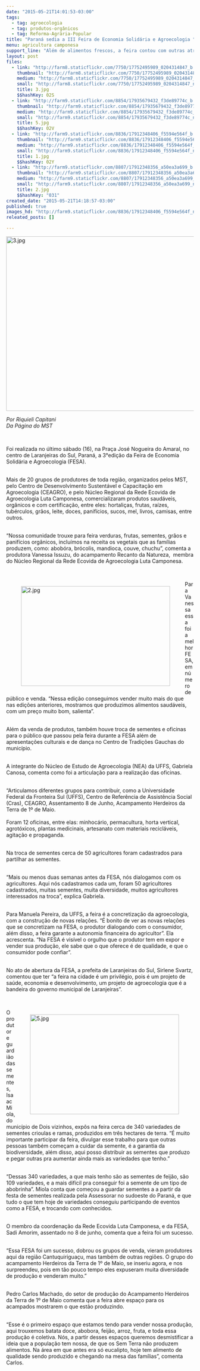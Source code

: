 ```yaml
---
date: "2015-05-21T14:01:53-03:00"
tags:
  - tag: agroecologia
  - tag: produtos-orgânicos
  - tag: Reforma-Agrária-Popular
title: "Paraná sedia a III Feira de Economia Solidária e Agroecologia "
menu: agricultura camponesa
support_line: "Além de alimentos frescos, a feira contou com outras atrações, como atividades culturais e troca de sementes."
layout: post
files:
  - link: "http://farm8.staticflickr.com/7750/17752495989_0204314847_b.jpg"
    thumbnail: "http://farm8.staticflickr.com/7750/17752495989_0204314847_t.jpg"
    medium: "http://farm8.staticflickr.com/7750/17752495989_0204314847_z.jpg"
    small: "http://farm8.staticflickr.com/7750/17752495989_0204314847_n.jpg"
    title: 3.jpg
    $$hashKey: 02S
  - link: "http://farm9.staticflickr.com/8854/17935679432_f3de89774c_b.jpg"
    thumbnail: "http://farm9.staticflickr.com/8854/17935679432_f3de89774c_t.jpg"
    medium: "http://farm9.staticflickr.com/8854/17935679432_f3de89774c_z.jpg"
    small: "http://farm9.staticflickr.com/8854/17935679432_f3de89774c_n.jpg"
    title: 5.jpg
    $$hashKey: 02V
  - link: "http://farm9.staticflickr.com/8836/17912348406_f5594e564f_b.jpg"
    thumbnail: "http://farm9.staticflickr.com/8836/17912348406_f5594e564f_t.jpg"
    medium: "http://farm9.staticflickr.com/8836/17912348406_f5594e564f_z.jpg"
    small: "http://farm9.staticflickr.com/8836/17912348406_f5594e564f_n.jpg"
    title: 1.jpg
    $$hashKey: 02Y
  - link: "http://farm9.staticflickr.com/8807/17912348356_a50ea3a699_b.jpg"
    thumbnail: "http://farm9.staticflickr.com/8807/17912348356_a50ea3a699_t.jpg"
    medium: "http://farm9.staticflickr.com/8807/17912348356_a50ea3a699_z.jpg"
    small: "http://farm9.staticflickr.com/8807/17912348356_a50ea3a699_n.jpg"
    title: 2.jpg
    $$hashKey: "031"
created_date: "2015-05-21T14:18:57-03:00"
published: true
images_hd: "http://farm9.staticflickr.com/8836/17912348406_f5594e564f_n.jpg"
releated_posts: []

---
```

<p><img alt="3.jpg" height="467" src="http://farm8.staticflickr.com/7750/17752495989_0204314847_b.jpg" width="700" /></p>

<p><em>Por Riquieli Capitani<br />
Da P&aacute;gina do MST</em></p>

<p>&nbsp;</p>

<p>Foi realizada no &uacute;ltimo s&aacute;bado (16), na Pra&ccedil;a Jos&eacute; Nogueira do Amaral, no centro de Laranjeiras do Sul, Paran&aacute;, a 3&deg;edi&ccedil;&atilde;o da Feira de Economia Solid&aacute;ria e Agroecologia (FESA).</p>

<p><br />
Mais de 20 grupos de produtores de toda regi&atilde;o, organizados pelos MST, pelo Centro de Desenvolvimento Sustent&aacute;vel e Capacita&ccedil;&atilde;o em Agroecologia (CEAGRO), e pelo N&uacute;cleo Regional da Rede Ecovida de Agroecologia Luta Camponesa, comercializaram produtos saud&aacute;veis, org&acirc;nicos e com certifica&ccedil;&atilde;o, entre eles: hortali&ccedil;as, frutas, ra&iacute;zes, tub&eacute;rculos, gr&atilde;os, leite, doces, panif&iacute;cios, sucos, mel, livros, camisas, entre outros.</p>

<p><br />
&ldquo;Nossa comunidade trouxe para feira verduras, frutas, sementes, gr&atilde;os e panif&iacute;cios org&acirc;nicos, inclu&iacute;mos na receita os vegetais que as fam&iacute;lias produzem, como: abob&oacute;ra, br&oacute;colis, mandioca, couve, chuchu&rdquo;, comenta a produtora Vanessa Issuzu, do acampamento Recanto da Natureza,&nbsp; membra do N&uacute;cleo Regional da Rede Ecovida de Agroecologia Luta Camponesa.</p>

<p>&nbsp;</p>

<figure class="image" style="float:left"><img alt="2.jpg" height="267" src="http://farm9.staticflickr.com/8807/17912348356_a50ea3a699_b.jpg" width="400" />
<figcaption></figcaption>
</figure>

<p>Para Vanessa essa foi a melhor FESA, em n&uacute;mero de p&uacute;blico e venda. &ldquo;Nessa edi&ccedil;&atilde;o conseguimos vender muito mais do que nas edi&ccedil;&otilde;es anteriores, mostramos que produzimos alimentos saud&aacute;veis, com um pre&ccedil;o muito bom, salienta&rdquo;.</p>

<p><br />
Al&eacute;m da venda de produtos, tamb&eacute;m houve troca de sementes e oficinas para o p&uacute;blico que passou pela feira durante a FESA al&eacute;m de&nbsp; apresenta&ccedil;&otilde;es culturais e de dan&ccedil;a no Centro de Tradi&ccedil;&otilde;es Gauchas do munic&iacute;pio.</p>

<p><br />
A integrante do N&uacute;cleo de Estudo de Agroecologia (NEA) da UFFS, Gabriela Canosa, comenta como foi a articula&ccedil;&atilde;o para a realiza&ccedil;&atilde;o das oficinas.</p>

<p><br />
&ldquo;Articulamos diferentes grupos para contribuir, como a Universidade Federal da Fronteira Sul (UFFS), Centro de Refer&ecirc;ncia de Assist&ecirc;ncia Social (Cras), CEAGRO, Assentamento 8 de Junho, Acampamento Herdeiros da Terra de 1&ordm; de Maio.<br />
<br />
Foram 12 oficinas, entre elas: minhoc&aacute;rio, permacultura, horta vertical, agrot&oacute;xicos, plantas medicinais, artesanato com materiais recicl&aacute;veis, agita&ccedil;&atilde;o e propaganda.</p>

<p><br />
Na troca de sementes cerca de 50 agricultores foram cadastrados para partilhar as sementes.</p>

<p><br />
&ldquo;Mais ou menos duas semanas antes da FESA, n&oacute;s dialogamos com os agricultores. Aqui n&oacute;s cadastramos cada um, foram 50 agricultores cadastrados, muitas sementes, muita diversidade, muitos agricultores interessados na troca&rdquo;, explica Gabriela.</p>

<p><br />
Para Manuela Pereira, da UFFS, a feira &eacute; a concretiza&ccedil;&atilde;o da agroecologia, com a constru&ccedil;&atilde;o de novas rela&ccedil;&otilde;es. &ldquo;&Eacute; bonito de ver as novas rela&ccedil;&otilde;es que se concretizam na FESA, o produtor dialogando com o consumidor, al&eacute;m disso, a feira garante a autonomia financeira do agricultor&rdquo;. Ela acrescenta. &ldquo;Na FESA &eacute; vis&iacute;vel o orgulho que o produtor tem em expor e vender sua produ&ccedil;&atilde;o, ele sabe que o que oferece &eacute; de qualidade, e que o consumidor pode confiar&rdquo;.</p>

<p><br />
No ato de abertura da FESA, a prefeita de Laranjeiras do Sul, Sirlene Svartz, comentou que ter &ldquo;a feira na cidade &eacute; um privil&eacute;gio, pois &eacute; um projeto de sa&uacute;de, economia e desenvolvimento, um projeto de agroecologia que &eacute; a bandeira do governo municipal de Laranjeiras&rdquo;.</p>

<p>&nbsp;</p>

<figure class="image" style="float:right"><img alt="5.jpg" height="267" src="http://farm9.staticflickr.com/8854/17935679432_f3de89774c_b.jpg" width="400" />
<figcaption></figcaption>
</figure>

<p>O produtor e guardi&atilde;o das sementes, Isaac Miola, do munic&iacute;pio de Dois vizinhos, exp&ocirc;s na feira cerca de 340 variedades de sementes crioulas e ramas, produzidos em tr&ecirc;s hectares de terra. &ldquo;&Eacute; muito importante participar da feira, divulgar esse trabalho para que outras pessoas tamb&eacute;m come&ccedil;am a cuidar da semente, &eacute; a garantia da biodiversidade, al&eacute;m disso, aqui posso distribuir as sementes que produzo e pegar outras pra aumentar ainda mais as variedades que tenho.&rdquo;</p>

<p><br />
&ldquo;Dessas 340 variedades, a que mais tenho s&atilde;o as sementes de feij&atilde;o, s&atilde;o 109 variedades, e a mais dif&iacute;cil pra conseguir foi a semente de um tipo de abobrinha&rdquo;. Miola conta que come&ccedil;ou a guardar sementes a a partir da festa de sementes realizada pela Assessorar no sudoeste do Paran&aacute;, e que tudo o que tem hoje de variedades conseguiu participando de eventos como a FESA, e trocando com conhecidos.</p>

<p><br />
O membro da coordena&ccedil;&atilde;o da Rede Ecovida Luta Camponesa, e da FESA, Sadi Amorim, assentado no 8 de junho, comenta que a feira foi um sucesso.</p>

<p><br />
&ldquo;Essa FESA foi um sucesso, dobrou os grupos de venda, vieram produtores aqui da regi&atilde;o Cantuquirigua&ccedil;u, mas tamb&eacute;m de outras regi&otilde;es. O grupo do acampamento Herdeiros da Terra de 1&ordm; de Maio, se inseriu agora, e nos surpreendeu, pois em t&atilde;o pouco tempo eles expuseram muita diversidade de produ&ccedil;&atilde;o e venderam muito.&rdquo;</p>

<p><br />
Pedro Carlos Machado, do setor de produ&ccedil;&atilde;o do Acampamento Herdeiros da Terra de 1&ordm; de Maio comenta que a feira abre espa&ccedil;o para os acampados mostrarem o que est&atilde;o produzindo.</p>

<p><br />
&ldquo;Esse &eacute; o primeiro espa&ccedil;o que estamos tendo para vender nossa produ&ccedil;&atilde;o, aqui trouxemos batata doce, abobora, feij&atilde;o, arroz, fruta, e toda essa produ&ccedil;&atilde;o &eacute; coletiva. N&oacute;s, a partir desses espa&ccedil;os queremos desmistificar a ideia que a popula&ccedil;&atilde;o tem nossa, de que os Sem Terra n&atilde;o produzem alimentos. Na &aacute;rea em que antes era s&oacute; eucalipto, hoje tem alimento de qualidade sendo produzido e chegando na mesa das fam&iacute;lias&rdquo;, comenta Carlos.</p>
